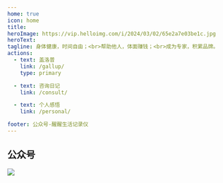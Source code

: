 ```yaml
---
home: true
icon: home
title: 
heroImage: https://vip.helloimg.com/i/2024/03/02/65e2a7e03be1c.jpg
heroText: 
tagline: 身体健康，时间自由；<br>帮助他人，体面赚钱；<br>成为专家，积累品牌。
actions:
  - text: 盖洛普
    link: /gallup/
    type: primary

  - text: 咨询日记
    link: /consult/

  - text: 个人感悟
    link: /personal/

footer: 公众号-醒醒生活记录仪
---
```


## 公众号

![](https://vip.helloimg.com/i/2024/03/28/660531512be61.jpg)